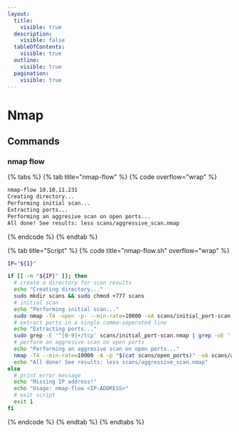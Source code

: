 ```yaml
---
layout:
  title:
    visible: true
  description:
    visible: false
  tableOfContents:
    visible: true
  outline:
    visible: true
  pagination:
    visible: true
---
```


# Nmap

## Commands

### nmap flow

{% tabs %}
{% tab title="nmap-flow" %}
{% code overflow="wrap" %}
```bash
nmap-flow 10.10.11.231
Creating directory...
Performing initial scan...
Extracting ports...
Performing an aggresive scan on open ports...
All done! See results: less scans/aggressive_scan.nmap
```
{% endcode %}
{% endtab %}

{% tab title="Script" %}
{% code title="nmap-flow.sh" overflow="wrap" %}
```bash
IP="${1}"

if [[ -n "${IP}" ]]; then
  # create a directory for scan results
  echo "Creating directory..."
  sudo mkdir scans && sudo chmod +777 scans
  # initial scan
  echo "Performing initial scan..."
  sudo nmap -T4 -open -p- --min-rate=10000 -oA scans/initial_port-scan "${IP}" 1>/dev/null
  # extract ports in a single comma-seperated line
  echo "Extracting ports..."
  sudo grep -E '^[0-9]+/tcp' scans/initial_port-scan.nmap | grep -oE '[0-9]+' | tr "\n" "," > scans/open_ports
  # perform an aggresive scan on open ports
  echo "Performing an aggresive scan on open ports..."
  nmap -T4 --min-rate=10000 -A -p "$(cat scans/open_ports)" -oA scans/aggressive_scan "${IP}" 1>/dev/null
  echo "All done! See results: less scans/aggressive_scan.nmap"
else
  # print error message
  echo "Missing IP address!"
  echo "Usage: nmap-flow <IP-ADDRESS>"
  # exit script
  exit 1
fi
```
{% endcode %}
{% endtab %}
{% endtabs %}
